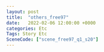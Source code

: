 ```yaml
---
layout: post
title:  "others_free97"
date:   2022-02-06 12:00:00 +0000
categories: Etc
Tags: Story Etc
SceneCode: ["scene_free97_q1_s20"]
---
```

